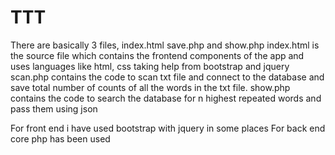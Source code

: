 # TTT

There are basically 3 files, index.html save.php and show.php
index.html is the source file which contains the frontend components of the app and uses languages like html, css taking help from bootstrap and jquery
scan.php contains the code to scan txt file and connect to the database and save total number of counts of all the words in the txt file.
show.php contains the code to search the database for n highest repeated words and pass them using json 


For front end i have used bootstrap with jquery in some places
For back end core php has been used

